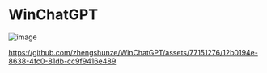 # WinChatGPT
![image](https://user-images.githubusercontent.com/77151276/235167832-4c3c0823-1d36-4950-831a-8968dbfe3db9.png)


https://github.com/zhengshunze/WinChatGPT/assets/77151276/12b0194e-8638-4fc0-81db-cc9f9416e489

